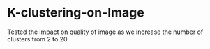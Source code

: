 # K-clustering-on-Image
Tested the impact on quality of image as we increase the number of clusters from 2 to 20 

